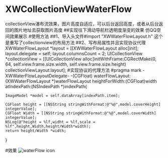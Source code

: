 # XWCollectionViewWaterFlow
collectionView瀑布流效果，图片高度自适应，可以后台返回高度，或者从后台返回的图片地址去获取图片高度
##实现往下滑动导航栏透明度渐变的效果  仿QQ空间效果展示
#使用方法
##1、导入头文件#import "XWWaterFlowLayout.h"  这个是重写了collectionview的布局方法
##2、写布局属性并且实现协议代理
        XWWaterFlowLayout *layout = [[XWWaterFlowLayout alloc]init];
        layout.delegate = self;
        layout.columnsCount = 2;
        UICollectionView *collectionView = [[UICollectionView alloc]initWithFrame:CGRectMake(0, 64, self.view.frame.size.width, self.view.frame.size.height) collectionViewLayout:layout];
#实现协议的代理方法
      #pragma mark -XWWaterFlowLayoutDelegate-
     -(CGFloat) waterFlowLayout:(XWWaterFlowLayout *)waterFlowLayout heightForWidth:(CGFloat)width atIndexPath:(NSIndexPath *)indexPath{
    
    ImageModel *model = self.dataArray[indexPath.item];
    
    CGFloat height = [[NSString stringWithFormat:@"%@",model.coverHeight] integerValue];
    CGFloat Width = [[NSString stringWithFormat:@"%@",model.coverWidth] integerValue];
    NSLog(@"height = %lf,widht = %lf,scale = %lf",height,Width,height/Width*width);
    return height/Width *width;
    
}


#效果
![waterFlow icon](http://a4.qpic.cn/psb?/2932833f-be8b-4313-8b40-99918076f4a8/WNfCDauFr*TNCns0LLINVLRBS.HGU6SDfHNgfJsKoeU!/b/dFsBAAAAAAAA&ek=1&kp=1&pt=0&bo=KwEtAisBLQICCCw!&sce=0-12-12&rf=0-18)
